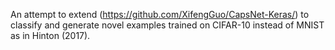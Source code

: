 An attempt to extend (https://github.com/XifengGuo/CapsNet-Keras/) to classify and generate novel examples trained on CIFAR-10 instead of MNIST as in Hinton (2017).